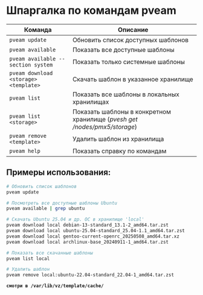 # Шпаргалка по командам pveam

| Команда | Описание |
|---------|----------|
| `pveam update` | Обновить список доступных шаблонов |
| `pveam available` | Показать все доступные шаблоны |
| `pveam available --section system` | Показать только системные шаблоны |
| `pveam download <storage> <template>` | Скачать шаблон в указанное хранилище |
| `pveam list` | Показать все шаблоны в локальных хранилищах |
| `pveam list <storage>` | Показать шаблоны в конкретном хранилище (*pvesh get /nodes/pmx5/storage*) |
| `pveam remove <template>` | Удалить шаблон из хранилища |
| `pveam help` | Показать справку по командам |

## Примеры использования:

```bash
# Обновить список шаблонов
pveam update

# Посмотреть все доступные шаблоны Ubuntu
pveam available | grep ubuntu

# Скачать Ubuntu 25.04 и др. ОС в хранилище 'local'
pveam download local debian-13-standard_13.1-2_amd64.tar.zst
pveam download local ubuntu-25.04-standard_25.04-1.1_amd64.tar.zst
pveam download local gentoo-current-openrc_20250508_amd64.tar.xz
pveam download local archlinux-base_20240911-1_amd64.tar.zst

# Показать все скачанные шаблоны
pveam list local

# Удалить шаблон
pveam remove local:ubuntu-22.04-standard_22.04-1_amd64.tar.zst
```
**`смотри в /var/lib/vz/template/cache/`**


